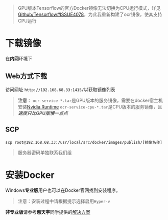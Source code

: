 > GPU版本Tensorflow的官方Docker镜像无法切换为CPU运行模式，详见[Github/Tensorflow#ISSUE4078](https://github.com/tensorflow/tensorflow/issues/4078)，为此我重新构建了ocr镜像，使其支持CPU运行


# 下载镜像
在**内网**环境下
## Web方式下载
访问网址 `http://192.168.68.33:1415/`以获取镜像列表

> **注意**：
> `ocr-service-*.tar`是GPU版本的服务镜像，需要在docker宿主机安装[Nvidia Runtime](https://github.com/NVIDIA/nvidia-docker)
> `ocr-service-cpu-*.tar`是CPU版本的服务镜像，且***速度只比GPU版慢一点点***

## SCP
``` shell
scp root@192.168.68.33:/usr/local/src/docker/images/publish/[镜像名称]
```

> 服务器密码单独联系我们组

# 安装Docker
Windows**专业版**用户也可以在Docker官网找到安装程序。

> 注意：安装过程中请根据提示选择启用`Hyper-v`

**非专业版**请参考**惠天宇**同学提供的[解决方案](https://blog.csdn.net/zhuiyisinian/article/details/88700889)
